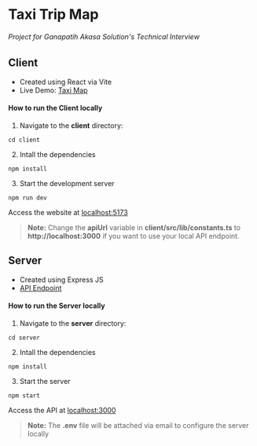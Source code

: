 # Taxi Trip Map

###### Project for Ganapatih Akasa Solution's Technical Interview

## Client

* Created using React via Vite
* Live Demo: [Taxi Map](https://taxi-map-irfan.vercel.app)

#### How to run the Client locally
1. Navigate to the **client** directory:

```
cd client
```

2. Intall the dependencies
```
npm install
```

3. Start the development server

```
npm run dev
```

Access the website at [localhost:5173](http://localhost:5173)
>**Note:**
Change the **apiUrl** variable in **client/src/lib/constants.ts** to **http://localhost:3000** if you want to use your local API endpoint.

## Server

* Created using Express JS
* [API Endpoint](https://taxi-map-api.vercel.app)

#### How to run the Server locally

1. Navigate to the **server** directory:

```
cd server
```

2. Intall the dependencies
```
npm install
```

3. Start the server

```
npm start
```

Access the API at [localhost:3000](http://localhost:3000)
>**Note:**
The **.env** file will be attached via email to configure the server locally
